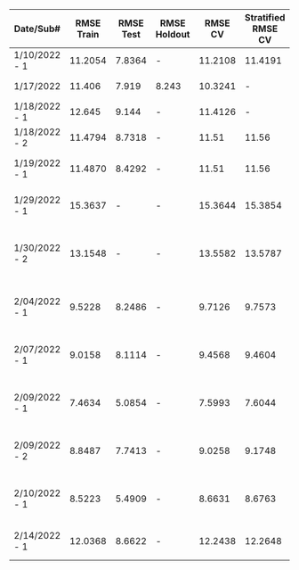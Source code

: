 |Date/Sub#|		RMSE Train|	RMSE Test|	RMSE Holdout|	RMSE CV	|	Stratified RMSE CV	| Actual RMSEs	|	Model Description|
|----------|----------|------|-------|-----------|----------|----------|-----------------------------|
|1/10/2022 - 1	|	11.2054 |	7.8364 | -	|	11.2108	| 11.4191 | 10.7437 |	RF, all data, fuzz=0.3, lat lon + day of season |
|1/17/2022	|	11.406	|	7.919	|	8.243	|	10.3241	|	- | 10.3993		|	By region, fuzz, no holdout, quadratic?|
|1/18/2022 - 1	|	12.645	|	9.144	|	-	|	11.4126	|	- | 11.3226	|		1/17 but no ground truth - CV calibration		|
|1/18/2022 - 2	|	11.4794 |	8.7318 | -	|	11.51	| 11.56 | 10.7002 |	RF, all data, state dummies + day of season		|
|1/19/2022 - 1	|	11.4870 |	8.4292 | -	|	11.51	| 11.56 | 9.7753 |	RF, all data including test, state dummies + day of season		|
|1/29/2022 - 1	|	15.3637 |	- | -	|	15.3644 | 15.3854 | 11.8648 |	RF, only data with MODIS imagery, state dummies + day of season	|
|1/30/2022 - 2	|	13.1548 |	- | -	|	13.5582 | 13.5787 | 9.1539 |	RF, only data with MODIS imagery, state dummies + day of season + MODIS prediction for CNN (32_18_8_3_0.13_50_44)	|
|2/04/2022 - 1	| 9.5228 | 8.2486 | -	| 9.7126 | 9.7573 | 8.3817 |	RF, all data, state dummies + MODIS prediction for CNN from 2/4	|
|2/07/2022 - 1	| 9.0158 | 8.1114 | -	| 9.4568 | 9.4604 | 8.0771 |	RF, all data, day of season + MODIS prediction for CNN from 2/4	|
|2/09/2022 - 1	| 7.4634 | 5.0854 | -	| 7.5993 | 7.6044 | 10.9255 |	RF, all data, day of season + MODIS prediction for CNN from 2/8	|
|2/09/2022 - 2	| 8.8487 | 7.7413 | -	| 9.0258 | 9.1748 | 8.1460 |	RF, all data, day of season + MODIS prediction for CNN from 2/4 + image quality	|
|2/10/2022 - 1	| 8.5223 | 5.4909 | - | 8.6631 | 8.6763 | 10.4650 |	RF, all data, day of season + MODIS prediction for CNN from 2/9	|
|2/14/2022 - 1	| 12.0368 | 8.6622 | - | 12.2438 | 12.2648 | 8.0223 |	RF, all data, day of season + Sentinel predictions	|
